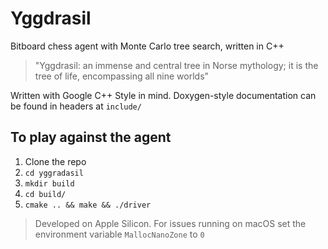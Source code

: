 # Yggdrasil
Bitboard chess agent with Monte Carlo tree search, written in C++
> "Yggdrasil: an immense and central tree in Norse mythology; it is the tree of life, encompassing all nine worlds"

Written with Google C++ Style in mind. Doxygen-style documentation can be found in headers at `include/`

<!--
## Demo
<img src="demo.gif" alt="demo turn" width="200"/>
-->
## To play against the agent
1. Clone the repo
2. `cd yggradasil`
3. `mkdir build`
4. `cd build/`
5. `cmake .. && make && ./driver`

> Developed on Apple Silicon. For issues running on macOS set the environment variable `MallocNanoZone` to `0`
